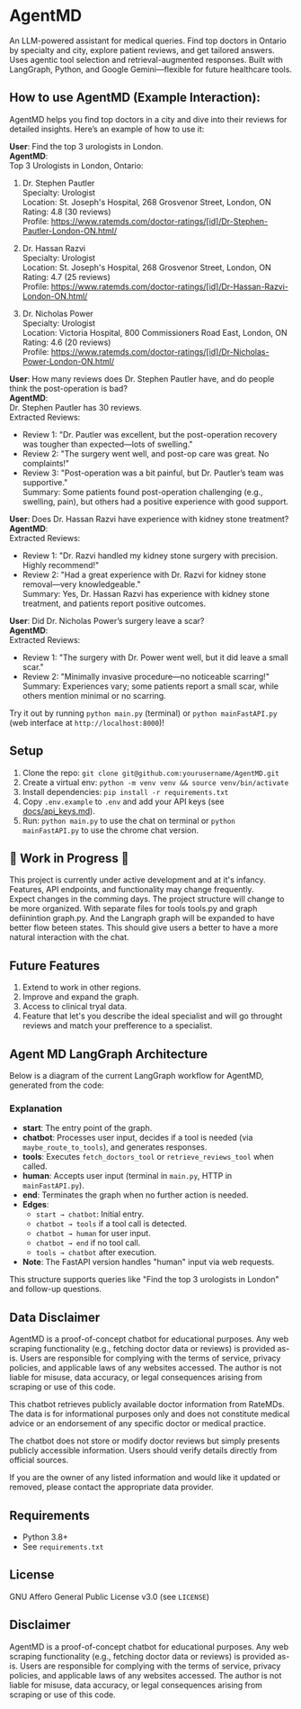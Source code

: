 # AgentMD
An LLM-powered assistant for medical queries. Find top doctors  in Ontario by specialty and city, explore patient reviews, and get tailored answers. Uses agentic tool selection and retrieval-augmented responses. Built with LangGraph, Python, and Google Gemini—flexible for future healthcare tools.

## How to use AgentMD (Example Interaction):

AgentMD helps you find top doctors in a city and dive into their reviews for detailed insights. Here’s an example of how to use it:

**User**: Find the top 3 urologists in London.  
**AgentMD**:  
Top 3 Urologists in London, Ontario:  
1. Dr. Stephen Pautler  
   Specialty: Urologist  
   Location: St. Joseph's Hospital, 268 Grosvenor Street, London, ON  
   Rating: 4.8 (30 reviews)  
   Profile: https://www.ratemds.com/doctor-ratings/[id]/Dr-Stephen-Pautler-London-ON.html/  

2. Dr. Hassan Razvi  
   Specialty: Urologist  
   Location: St. Joseph's Hospital, 268 Grosvenor Street, London, ON  
   Rating: 4.7 (25 reviews)  
   Profile: https://www.ratemds.com/doctor-ratings/[id]/Dr-Hassan-Razvi-London-ON.html/  

3. Dr. Nicholas Power  
   Specialty: Urologist  
   Location: Victoria Hospital, 800 Commissioners Road East, London, ON  
   Rating: 4.6 (20 reviews)  
   Profile: https://www.ratemds.com/doctor-ratings/[id]/Dr-Nicholas-Power-London-ON.html/

**User**: How many reviews does Dr. Stephen Pautler have, and do people think the post-operation is bad?  
**AgentMD**:  
Dr. Stephen Pautler has 30 reviews.  
Extracted Reviews:  
- Review 1: "Dr. Pautler was excellent, but the post-operation recovery was tougher than expected—lots of swelling."  
- Review 2: "The surgery went well, and post-op care was great. No complaints!"  
- Review 3: "Post-operation was a bit painful, but Dr. Pautler’s team was supportive."  
Summary: Some patients found post-operation challenging (e.g., swelling, pain), but others had a positive experience with good support.

**User**: Does Dr. Hassan Razvi have experience with kidney stone treatment?  
**AgentMD**:  
Extracted Reviews:  
- Review 1: "Dr. Razvi handled my kidney stone surgery with precision. Highly recommend!"  
- Review 2: "Had a great experience with Dr. Razvi for kidney stone removal—very knowledgeable."  
Summary: Yes, Dr. Hassan Razvi has experience with kidney stone treatment, and patients report positive outcomes.

**User**: Did Dr. Nicholas Power’s surgery leave a scar?  
**AgentMD**:  
Extracted Reviews:  
- Review 1: "The surgery with Dr. Power went well, but it did leave a small scar."  
- Review 2: "Minimally invasive procedure—no noticeable scarring!"  
Summary: Experiences vary; some patients report a small scar, while others mention minimal or no scarring.

Try it out by running `python main.py` (terminal) or `python mainFastAPI.py` (web interface at `http://localhost:8000`)!
## Setup
1. Clone the repo: `git clone git@github.com:yourusername/AgentMD.git`
2. Create a virtual env: `python -m venv venv && source venv/bin/activate`
3. Install dependencies: `pip install -r requirements.txt`
4. Copy `.env.example` to `.env` and add your API keys (see [docs/api_keys.md](docs/api_keys.md)).
5. Run: `python main.py` to use the chat on terminal or `python mainFastAPI.py` to use the chrome chat version.

## 🚧 **Work in Progress** 🚧

This project is currently under active development and at it's infancy. Features, API endpoints, and functionality may change frequently.  
Expect changes in the comming days. The project structure will change to be more organized. With separate files for tools tools.py and graph defiinintion graph.py. And the Langraph graph will be expanded to have better flow beteen states. This should give users a better to have a more natural interaction with the chat.

## Future Features
1. Extend to work in other regions.
2. Improve and expand the graph.
3. Access to clinical tryal data.
4. Feature that let's you describe the ideal specialist and will go throught reviews and match your prefference to a specialist.

## Agent MD LangGraph Architecture

Below is a diagram of the current LangGraph workflow for AgentMD, generated from the code:



### Explanation
- **start**: The entry point of the graph.
- **chatbot**: Processes user input, decides if a tool is needed (via `maybe_route_to_tools`), and generates responses.
- **tools**: Executes `fetch_doctors_tool` or `retrieve_reviews_tool` when called.
- **human**: Accepts user input (terminal in `main.py`, HTTP in `mainFastAPI.py`).
- **end**: Terminates the graph when no further action is needed.
- **Edges**: 
  - `start → chatbot`: Initial entry.
  - `chatbot → tools` if a tool call is detected.
  - `chatbot → human` for user input.
  - `chatbot → end` if no tool call.
  - `tools → chatbot` after execution.
- **Note**: The FastAPI version handles "human" input via web requests.

This structure supports queries like "Find the top 3 urologists in London" and follow-up questions.

## Data Disclaimer
AgentMD is a proof-of-concept chatbot for educational purposes. Any web scraping functionality (e.g., fetching doctor data or reviews) is provided as-is. Users are responsible for complying with the terms of service, privacy policies, and applicable laws of any websites accessed. The author is not liable for misuse, data accuracy, or legal consequences arising from scraping or use of this code.

This chatbot retrieves publicly available doctor information from RateMDs. The data is for informational purposes only and does not constitute medical advice or an endorsement of any specific doctor or medical practice. 

The chatbot does not store or modify doctor reviews but simply presents publicly accessible information. Users should verify details directly from official sources.

If you are the owner of any listed information and would like it updated or removed, please contact the appropriate data provider.

## Requirements
- Python 3.8+
- See `requirements.txt`

## License
GNU Affero General Public License v3.0 (see `LICENSE`)

## Disclaimer
AgentMD is a proof-of-concept chatbot for educational purposes. Any web scraping functionality (e.g., fetching doctor data or reviews) is provided as-is. Users are responsible for complying with the terms of service, privacy policies, and applicable laws of any websites accessed. The author is not liable for misuse, data accuracy, or legal consequences arising from scraping or use of this code.
